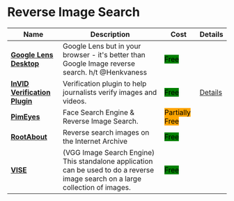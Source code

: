 # Reverse Image Search

| Name | Description | Cost | Details |
| --- | --- | --- | --- |
| [**Google Lens Desktop**](https://lens.google.com/search?p=) | Google Lens but in your browser - it's better than Google Image reverse search. h/t @Henkvaness | <mark style="background-color:green;">Free</mark> |  |
| [**InVID Verification Plugin**](https://www.invid-project.eu/tools-and-services/invid-verification-plugin/) | Verification plugin to help journalists verify images and videos. | <mark style="background-color:green;">Free</mark> | [Details](../../../tools/invid/README.md) |
| [**PimEyes**](https://pimeyes.com/en) | Face Search Engine & Reverse Image Search. | <mark style="background-color:orange;">Partially Free</mark> |  |
| [**RootAbout**](http://rootabout.com/) | Reverse search images on the Internet Archive | <mark style="background-color:green;">Free</mark> |  |
| [**VISE**](http://robots.ox.ac.uk/~vgg/software/vise) | (VGG Image Search Engine) This standalone application can be used to do a reverse image search on a large collection of images. | <mark style="background-color:green;">Free</mark> |  |